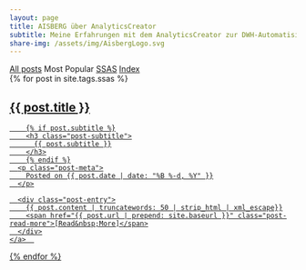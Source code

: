 ```yaml
---
layout: page
title: AISBERG über AnalyticsCreator
subtitle: Meine Erfahrungen mit dem AnalyticsCreator zur DWH-Automatisierung (ELT, DWH, SSAS)
share-img: /assets/img/AisbergLogo.svg
---
```


<div class="list-filters">
  <a href="/" class="list-filter">All posts</a>
  <span class="list-filter filter-selected">Most Popular</span>
  <a href="/sas" class="list-filter">SSAS</a>
  <a href="/tags" class="list-filter">Index</a>
</div>

<div class="posts-list">
  {% for post in site.tags.ssas %}
  <article>
    <a class="post-preview" href="{{ post.url | prepend: site.baseurl }}">
	    <h2 class="post-title">{{ post.title }}</h2>
	
	    {% if post.subtitle %}
	    <h3 class="post-subtitle">
	      {{ post.subtitle }}
	    </h3>
	    {% endif %}
      <p class="post-meta">
        Posted on {{ post.date | date: "%B %-d, %Y" }}
      </p>

      <div class="post-entry">
        {{ post.content | truncatewords: 50 | strip_html | xml_escape}}
        <span href="{{ post.url | prepend: site.baseurl }}" class="post-read-more">[Read&nbsp;More]</span>
      </div>
    </a>  
   </article>
  {% endfor %}
</div>
